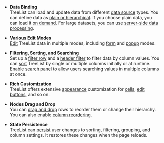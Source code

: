 - **Data Binding**    
TreeList can load and update data from different [data source](/api-reference/10%20UI%20Components/dxTreeList/1%20Configuration/dataSource.md '/Documentation/ApiReference/UI_Components/dxTreeList/Configuration/#dataSource') types. You can define data as [plain or hierarchical](/api-reference/10%20UI%20Components/dxTreeList/1%20Configuration/dataStructure.md '/Documentation/ApiReference/UI_Components/dxTreeList/Configuration/#dataStructure'). If you choose plain data, you can load it [on demand](/Documentation/ApiReference/UI_Components/dxTreeList/Configuration/#remoteOperations). For large datasets, you can use [server-side data processing](/Documentation/Guide/UI_Components/TreeList/Server-Side_Data_Processing/).

- **Various Edit Modes**    
[Edit](/concepts/05%20UI%20Components/TreeList/20%20Editing '/Documentation/Guide/UI_Components/TreeList/Editing/') TreeList data in multiple modes, including [form](/concepts/05%20UI%20Components/TreeList/20%20Editing/10%20User%20Interaction/40%20Form%20Mode.md '/Documentation/Guide/UI_Components/TreeList/Editing/#User_Interaction/Form_Mode') and [popup](/concepts/05%20UI%20Components/TreeList/20%20Editing/10%20User%20Interaction/50%20Popup%20Mode.md '/Documentation/Guide/UI_Components/TreeList/Editing/#User_Interaction/Popup_Mode') modes.

- **Filtering, Sorting, and Searching**    
Set up a [filter row](/concepts/05%20UI%20Components/TreeList/40%20Filtering%20and%20Searching/1%20Filter%20Row.md '/Documentation/Guide/UI_Components/TreeList/Filtering_and_Searching/#Filter_Row') and a [header filter](/concepts/05%20UI%20Components/TreeList/40%20Filtering%20and%20Searching/2%20Header%20Filter.md '/Documentation/Guide/UI_Components/TreeList/Filtering_and_Searching/#Header_Filter') to filter data by column values. You can [sort](/Documentation/Guide/UI_Components/TreeList/Sorting) TreeList by single or multiple columns initially or at runtime. Enable [search panel](/Documentation/Guide/UI_Components/TreeList/Filtering_and_Searching/#Search_Panel) to allow users searching values in multiple columns at once.

- **Rich Customization**    
TreeList offers extensive [appearance](/Documentation/Guide/UI_Components/TreeList/Columns/Customize_Cells/) customization for [cells](/Documentation/Guide/UI_Components/TreeList/Columns/Customize_Cells/#Customize_the_Appearance), [edit buttons](/Documentation/Guide/UI_Components/TreeList/Columns/Column_Types/Command_Columns/#Create_a_Column_with_Custom_Buttons), and so on.

- **Nodes Drag and Drop**    
You can [drag and drop](/concepts/05%20UI%20Components/TreeList/00%20Getting%20Started%20with%20TreeList/60%20Enable%20Row%20Drag%20&%20Drop.md '/Documentation/Guide/UI_Components/TreeList/Getting_Started_with_TreeList/#Enable_Row_Drag_&_Drop') rows to reorder them or change their hierarchy. You can also enable [column reordering](/Documentation/Guide/UI_Components/TreeList/Columns/Column_Reordering/).

- **State Persistence**    
TreeList can [persist](/Documentation/ApiReference/UI_Components/dxTreeList/Configuration/stateStoring/) user changes to sorting, filtering, grouping, and column settings. It restores these changes when the page reloads.
